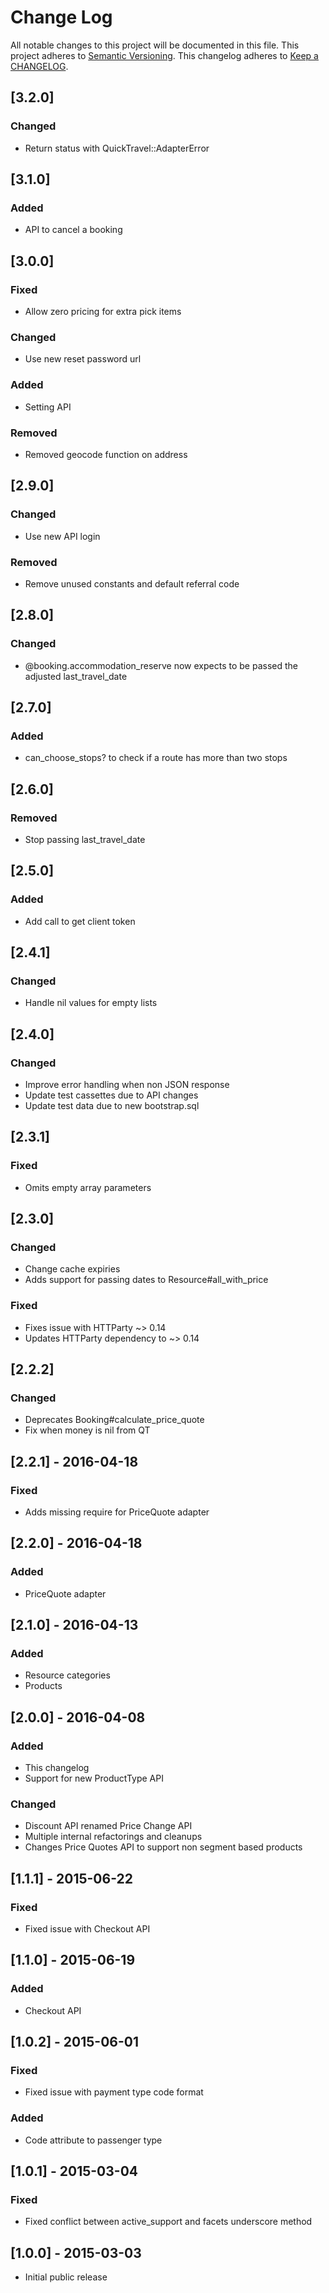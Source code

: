 # Change Log
All notable changes to this project will be documented in this file.
This project adheres to [Semantic Versioning](http://semver.org/).
This changelog adheres to [Keep a CHANGELOG](http://keepachangelog.com/).

## [3.2.0]
### Changed
- Return status with QuickTravel::AdapterError

## [3.1.0]
### Added
- API to cancel a booking

## [3.0.0]
### Fixed
- Allow zero pricing for extra pick items

### Changed
- Use new reset password url

### Added
- Setting API

### Removed
- Removed geocode function on address

## [2.9.0]
### Changed
- Use new API login

### Removed
- Remove unused constants and default referral code

## [2.8.0]
### Changed
- @booking.accommodation_reserve now expects to be passed the adjusted last_travel_date

## [2.7.0]
### Added
- can_choose_stops? to check if a route has more than two stops

## [2.6.0]
### Removed
- Stop passing last_travel_date

## [2.5.0]
### Added
- Add call to get client token

## [2.4.1]
### Changed
- Handle nil values for empty lists

## [2.4.0]
### Changed
- Improve error handling when non JSON response
- Update test cassettes due to API changes
- Update test data due to new bootstrap.sql

## [2.3.1]
### Fixed
- Omits empty array parameters

## [2.3.0]
### Changed
- Change cache expiries
- Adds support for passing dates to Resource#all_with_price

### Fixed
- Fixes issue with HTTParty ~> 0.14
- Updates HTTParty dependency to ~> 0.14

## [2.2.2]
### Changed
- Deprecates Booking#calculate_price_quote
- Fix when money is nil from QT

## [2.2.1] - 2016-04-18
### Fixed
- Adds missing require for PriceQuote adapter

## [2.2.0] - 2016-04-18
### Added
- PriceQuote adapter

## [2.1.0] - 2016-04-13
### Added
- Resource categories
- Products

## [2.0.0] - 2016-04-08
### Added
- This changelog
- Support for new ProductType API

### Changed
- Discount API renamed Price Change API
- Multiple internal refactorings and cleanups
- Changes Price Quotes API to support non segment based products

## [1.1.1] - 2015-06-22
### Fixed
- Fixed issue with Checkout API

## [1.1.0] - 2015-06-19
### Added
- Checkout API

## [1.0.2] - 2015-06-01
### Fixed
- Fixed issue with payment type code format

### Added
- Code attribute to passenger type

## [1.0.1] - 2015-03-04
### Fixed
- Fixed conflict between active_support and facets underscore method

## [1.0.0] - 2015-03-03
- Initial public release
